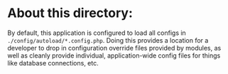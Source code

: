 About this directory:
=====================

By default, this application is configured to load all configs in
`./config/autoload/*.config.php`. Doing this provides a location for a
developer to drop in configuration override files provided by modules, as well
as cleanly provide individual, application-wide config files for things like
database connections, etc.
